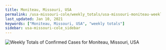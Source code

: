 ```yaml
---
title: Moniteau, Missouri, USA
permalink: /usa-missouri-cole/weekly_totals/usa-missouri-moniteau-weekly_totals.html
last_updated: Jan 10, 2021
keywords: ["Moniteau, Missouri, USA", "weekly totals"]
sidebar: usa-missouri-cole_sidebar
---
```


![Weekly Totals of Confirmed Cases for Moniteau, Missouri, USA](/covid_tracker/images/graphs/usa-missouri-moniteau-weekly_totals_graph.png)
